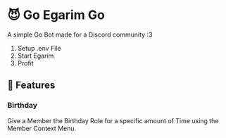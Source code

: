 # 😈 Go Egarim Go

A simple Go Bot made for a Discord community :3

1. Setup .env File
2. Start Egarim
3. Profit

## 🍺 Features

### Birthday

Give a Member the Birthday Role for a specific amount of Time using the Member Context Menu.